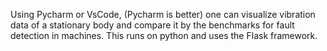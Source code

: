 Using Pycharm or VsCode, (Pycharm is better) one can visualize vibration data of a stationary body and compare it by the benchmarks for fault detection in machines. This runs on python and uses the Flask framework.
